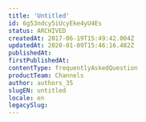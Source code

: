```yaml
---
title: 'Untitled'
id: 6g53ndcy5iUcyEke4yU4Es
status: ARCHIVED
createdAt: 2017-06-19T15:49:42.004Z
updatedAt: 2020-01-09T15:46:16.482Z
publishedAt: 
firstPublishedAt: 
contentType: frequentlyAskedQuestion
productTeam: Channels
author: authors_35
slugEN: untitled
locale: en
legacySlug: 
---
```



